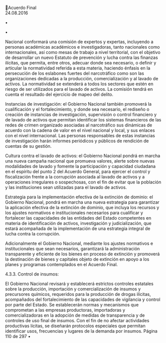 Acuerdo Final  
24.08.2016  


•

•

Nacional  conformará  una  comisión  de  expertos  y  expertas,  incluyendo  a  personas 
académicas académicos e investigadoras, tanto nacionales como internacionales, así como 
mesas  de  trabajo  a  nivel  territorial,  con  el  objetivo  de  desarrollar  un  nuevo  Estatuto  de 
prevención y lucha contra las finanzas ilícitas, que permita, entre otros, adecuar donde sea 
necesario, o definir y articular la normatividad referida a esta materia, haciendo énfasis en 
la  persecución  de  los  eslabones  fuertes  del  narcotráfico  como  son    las  organizaciones 
dedicadas  a  la  producción,  comercialización  y  al  lavado  de  activos.  La  normatividad  se 
extenderá a todos los sectores que estén en riesgo de ser utilizados para el lavado de activos. 
La comisión tendrá en cuenta el resultado del ejercicio de mapeo del delito.  
 
Instancias de investigación: el Gobierno Nacional también promoverá la cualificación y el 
fortalecimiento, y donde sea necesario, el rediseño o creación de instancias de investigación, 
supervisión o control financiero y de lavado de activos que permitan identificar los sistemas 
financieros  de  las  redes  de  crimen  organizado  asociadas  al  narcotráfico  sus  dinámicas  de 
acuerdo  con  la  cadena  de  valor  en  el  nivel  nacional  y  local,  y  sus  enlaces  con  el  nivel 
internacional.    Las  personas  responsables  de  estas    instancias  de  investigación  harán 
informes periódicos y públicos de rendición de cuentas de su gestión. 
 
Cultura  contra  el  lavado  de  activos:  el  Gobierno  Nacional  pondrá  en  marcha  una  nueva 
campaña  nacional  que  promueva  valores,  alerte  sobre  nuevas  modalidades  de  lavado  y 
fomente  la  participación  y  capacidad  ciudadana  en  el  espíritu  del  punto  2  del  Acuerdo 
General,  para ejercer el control y fiscalización frente a la corrupción asociada al lavado de 
activos y a operaciones irregulares o sospechosas, con el fin de evitar que la población y las 
instituciones sean utilizadas para el lavado de activos. 

 
Estrategia  para  la  implementación  efectiva  de  la  extinción  de  dominio:  el  Gobierno 
Nacional, pondrá en marcha una nueva estrategia para garantizar la aplicación efectiva de la 
extinción  de  dominio,  que  incluya  los  recursos  y  los  ajustes  normativos  e  institucionales 
necesarios  para  cualificar  y  fortalecer  las  capacidades  de  las  entidades  del  Estado 
competentes  en  materia  de  identificación  de  activos,  investigación  y  judicialización,  que 
estará  acompañada  de  la  implementación  de  una  estrategia  integral  de  lucha  contra  la 
corrupción. 
 
Adicionalmente el Gobierno Nacional, mediante los ajustes normativos e institucionales que 
sean  necesarios,  garantizará  la  administración  transparente  y  eficiente  de  los  bienes  en 
proceso de extinción y promoverá la destinación de bienes y capitales objeto de extinción 
en apoyo a los planes y programas contemplados en el Acuerdo Final. 
 
4.3.3. Control de insumos:  
 
El Gobierno Nacional revisará y establecerá estrictos controles estatales sobre la producción, importación 
y comercialización de insumos y precursores químicos, requeridos para la producción de drogas ilícitas, 
acompañados  del  fortalecimiento  de  las  capacidades  de  vigilancia  y  control  por  parte  del  Estado.  Se 
establecerán  normas  y  mecanismos  que  comprometan  a  las  empresas  productoras,  importadoras  y 
comercializadoras en la adopción de medidas de transparencia y de controles de uso final de insumos. 
Con el fin de no afectar actividades productivas lícitas, se diseñarán protocolos especiales que permitan 
identificar usos, frecuencias y lugares de la demanda por insumos. 
Página 110 de 297 
•

 

